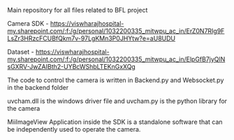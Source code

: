 Main repository for all files related to BFL project

Camera SDK - https://viswharajhospital-my.sharepoint.com/:f:/g/personal/1032200335_mitwpu_ac_in/ErZ0N7RIg9FLsZr3HRzcFCUBfQkm7v-97LgKMn3P0JHYtw?e=aU8UDU

Dataset - https://viswharajhospital-my.sharepoint.com/:f:/g/personal/1032200335_mitwpu_ac_in/ElpGfB7jyQlNsGXRV-JwZAIBth2-UYBcWShbLTEKnGxXQg

The code to control the camera is written in Backend.py and Websocket.py in the backend folder

uvcham.dll is the windows driver file and uvcham.py is the python library for the camera

MiiImageView Application inside the SDK is a standalone software that can be independently used to operate the camera. 

